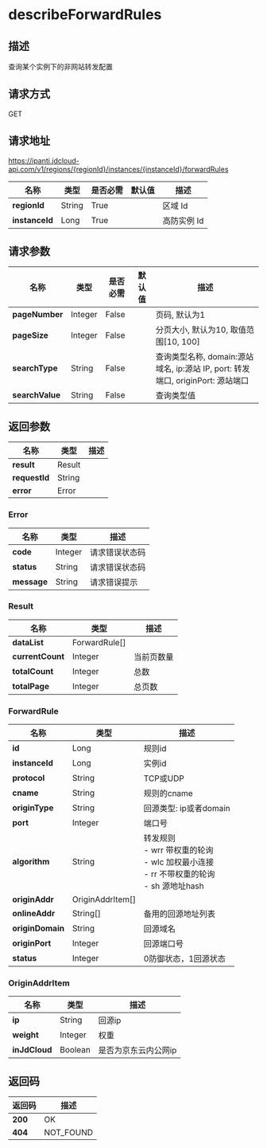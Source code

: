 # describeForwardRules


## 描述
查询某个实例下的非网站转发配置

## 请求方式
GET

## 请求地址
https://ipanti.jdcloud-api.com/v1/regions/{regionId}/instances/{instanceId}/forwardRules

|名称|类型|是否必需|默认值|描述|
|---|---|---|---|---|
|**regionId**|String|True| |区域 Id|
|**instanceId**|Long|True| |高防实例 Id|

## 请求参数
|名称|类型|是否必需|默认值|描述|
|---|---|---|---|---|
|**pageNumber**|Integer|False| |页码, 默认为1|
|**pageSize**|Integer|False| |分页大小, 默认为10, 取值范围[10, 100]|
|**searchType**|String|False| |查询类型名称, domain:源站域名, ip:源站 IP, port: 转发端口, originPort: 源站端口|
|**searchValue**|String|False| |查询类型值|


## 返回参数
|名称|类型|描述|
|---|---|---|
|**result**|Result| |
|**requestId**|String| |
|**error**|Error| |

### Error
|名称|类型|描述|
|---|---|---|
|**code**|Integer|请求错误状态码|
|**status**|String|请求错误状态码|
|**message**|String|请求错误提示|
### Result
|名称|类型|描述|
|---|---|---|
|**dataList**|ForwardRule[]| |
|**currentCount**|Integer|当前页数量|
|**totalCount**|Integer|总数|
|**totalPage**|Integer|总页数|
### ForwardRule
|名称|类型|描述|
|---|---|---|
|**id**|Long|规则id|
|**instanceId**|Long|实例id|
|**protocol**|String|TCP或UDP|
|**cname**|String|规则的cname|
|**originType**|String|回源类型: ip或者domain|
|**port**|Integer|端口号|
|**algorithm**|String|转发规则<br>- wrr 带权重的轮询<br>- wlc 加权最小连接<br>- rr  不带权重的轮询<br>- sh  源地址hash<br>|
|**originAddr**|OriginAddrItem[]| |
|**onlineAddr**|String[]|备用的回源地址列表|
|**originDomain**|String|回源域名|
|**originPort**|Integer|回源端口号|
|**status**|Integer|0防御状态，1回源状态|
### OriginAddrItem
|名称|类型|描述|
|---|---|---|
|**ip**|String|回源ip|
|**weight**|Integer|权重|
|**inJdCloud**|Boolean|是否为京东云内公网ip|

## 返回码
|返回码|描述|
|---|---|
|**200**|OK|
|**404**|NOT_FOUND|
